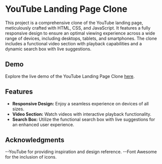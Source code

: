 # YouTube Landing Page Clone

This project is a comprehensive clone of the YouTube landing page, meticulously crafted with HTML, CSS, and JavaScript. It features a fully responsive design to ensure an optimal viewing experience across a wide range of devices, including desktops, tablets, and smartphones. The clone includes a functional video section with playback capabilities and a dynamic search box with live suggestions.


## Demo

Explore the live demo of the YouTube Landing Page Clone [here](https://mmsinghyadav.github.io/youtube-clone/).

## Features

- **Responsive Design:** Enjoy a seamless experience on devices of all sizes.
- **Video Section:** Watch videos with interactive playback functionality.
- **Search Box:** Utilize the functional search box with live suggestions for an enhanced user experience.

## Acknowledgments
--YouTube for providing inspiration and design reference.
--Font Awesome for the inclusion of icons.
